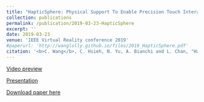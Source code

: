 ```yaml
---
title: "HapticSphere: Physical Support To Enable Precision Touch Interaction in Mobile Mixed-Reality"
collection: publications
permalink: /publication/2019-03-23-HapticSphere
excerpt: ''
date: 2019-03-23
venue: 'IEEE Virtual Reality conference 2019'
#paperurl: 'http://wanglolly.github.io/files/2019_HapticSphere.pdf'
citation: '<b>C. Wang</b>, C. Hsieh, N. Yu, A. Bianchi and L. Chan, "HapticSphere: Physical Support To Enable Precision Touch Interaction in Mobile Mixed-Reality," 2019 IEEE Conference on Virtual Reality and 3D User Interfaces (VR), Osaka, Japan, 2019, pp. 331-339, doi: 10.1109/VR.2019.8798255'
---
```

[Video preview](https://www.youtube.com/watch?v=VAvPfq4rrNc)

[Presentation](https://www.youtube.com/watch?v=zZ7_SqgH9Uw)

[Download paper here](http://wanglolly.github.io/files/2019_HapticSphere.pdf)